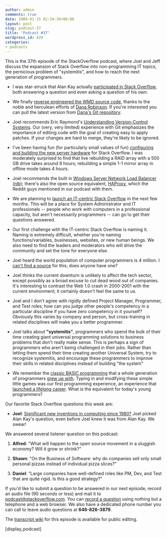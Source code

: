 ```yaml
---
author: admin
comments: true
date: 2009-01-15 02:34:39+00:00
layout: post
slug: podcast-37
title: 'Podcast #37'
wordpress_id: 429
categories:
- podcasts
---
```


This is the 37th episode of the StackOverflow podcast, where Joel and Jeff discuss the expansion of Stack Overflow into non-programming IT topics, the pernicious problem of "systemitis", and how to reach the next generation of programmers.






  * I was star-struck that Alan Kay actually [participated in Stack Overflow](http://blog.stackoverflow.com/2009/01/welcome-our-newest-member-alan-kay/), both answering a question and even asking a question of his own.  



  * We finally [reverse engineered the WMD source code](http://blog.stackoverflow.com/2009/01/wmd-editor-reverse-engineered/), thanks to the noble and herculean efforts of [Dana Robinson](http://stackoverflow.com/users/3161/dana). If you're interested you can pull the latest version from [Dana's Git repository](http://github.com/derobins/wmd/tree/master).


  * Joel recommends Eric Raymond's [Understanding Version-Control Systems](http://www.catb.org/esr/writings/version-control/version-control.html). Our (very, very limited) experience with Git emphasizes the importance of editing code with the goal of creating easy to apply patches. If your changes are hard to merge, they're likely to be ignored.


  * I've been having fun (for particularly small values of fun) [configuring and building the new server hardware](http://blog.stackoverflow.com/2009/01/new-stack-overflow-server-glamour-shots/) for Stack Overflow. I was moderately surprised to find that live rebuilding a RAID array with a 500 GB drive takes around 8 hours; rebuilding a simple 1-1 mirror array in offline mode takes 4 hours.  



  * Joel recommends the built in [Windows Server Network Load Balancer (nlb)](http://edge.technet.com/Media/Network-Load-Balancing-NLB-in-Windows-Server-2008/); there's also the open source equivalent, [HAProxy](http://haproxy.1wt.eu/), which the Reddit guys mentioned in our podcast with them.


  * We are planning to [launch an IT-centric Stack Overflow](http://blog.stackoverflow.com/2009/01/coming-in-march-it-stack-overflow/) in the next few months. This will be a place for System Administrator and IT professionals -- people who work with computers in a professional capacity, but aren't necessarily programmers -- can go to get their questions answered.


  * Our first challenge with the IT-centric Stack Overflow is naming it. Naming is extremely difficult, whether you're naming functions/variables, businesses, websites, or new human beings. We also need to find the leaders and moderators who will drive the community and set the tone for everyone else.


  * Joel heard the world population of computer programmers is 4 million. I [can't find a source](http://answers.google.com/answers/threadview/id/725904.html) for this; does anyone have one?


  * Joel thinks the current downturn is unlikely to affect the tech sector, except possibly as a broad excuse to cut dead wood out of companies. It's interesting to contrast the Web 1.0 crash in 2000-2001 with the current environment; it certainly doesn't feel the same to us.


  * Joel and I don't agree with rigidly defined Project Manager, Programmer, and Test roles; how can you judge other people's competency in a particular discipline if you have zero competency in it yourself? Obviously this varies by company and person, but cross-training in related disciplines will make you a better programmer.


  * Joel talks about **"systemitis"**, programmers who spend the bulk of their time creating giant universal programming solutions to business problems that don't really make sense. This is perhaps a sign of programmers who aren't being challenged in their jobs. Rather than letting them spend their time creating another Universal System, try to recognize systemitis, and encourage these programmers to improve their skills in related disciplines instead of building "the system"


  * We remember the [classic BASIC programming](http://www.codinghorror.com/blog/archives/001104.html) that a whole generation of programmers [grew up with](http://www.codinghorror.com/blog/archives/000414.html). Typing in and modifying these simple little games was our first programming experience, an experience that [launched a lifelong career](http://www.codinghorror.com/blog/archives/000936.html). What is the equivalent for today's young programmers?




Our favorite Stack Overflow questions this week are:






  * **Joel**: [Significant new inventions in computing since 1980?](http://stackoverflow.com/questions/432922/significant-new-inventions-in-computing-since-1980) Joel picked Alan Kay's question, even before Joel knew it was from Alan Kay. We swear!  





We answered several listener question on this podcast:






  1. **Alfred**: "What will happen to the open source movement in a sluggish economy? Will it grow or shrink?"


  2. **Shawn**: "On the Business of Software: why do companies sell only small personal pizzas instead of individual pizza slices?"


  3. **Daniel**: "Large companies have well-defined roles like PM, Dev, and Test that are quite rigid. Is this a good strategy?"





If you'd like to submit a question to be answered in our next episode, record an audio file (90 seconds or less) and mail it to [podcast@stackoverflow.com](mailto:podcast@stackoverflow.com). You can [record a question](http://blog.stackoverflow.com/index.php/2008/05/recording-podcast-questions-using-your-telephone/) using nothing but a telephone and a web browser. We also have a dedicated phone number you can call to leave audio questions at **646-826-3879**.






The [transcript wiki](https://stackoverflow.fogbugz.com/default.asp?W29022) for this episode is available for public editing.






[display_podcast]

